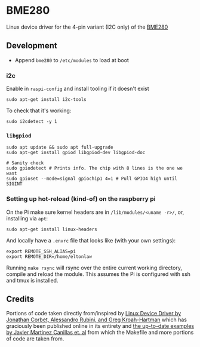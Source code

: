 # BME280

Linux device driver for the 4-pin variant (I2C only) of the [BME280](https://www.amazon.ca/gp/product/B07KYJNFMD/ref=ppx_yo_dt_b_asin_title_o04_s00?ie=UTF8&psc=1)

## Development

* Append `bme280` to `/etc/modules` to load at boot

### i2c

Enable in `raspi-config` and install tooling if it doesn't exist

    sudo apt-get install i2c-tools

To check that it's working:

    sudo i2cdetect -y 1

### `libgpiod`

    sudo apt update && sudo apt full-upgrade
    sudo apt-get install gpiod libgpiod-dev libgpiod-doc

    # Sanity check
    sudo gpiodetect # Prints info. The chip with 8 lines is the one we want
    sudo gpioset --mode=signal gpiochip1 4=1 # Pull GPIO4 high until SIGINT

### Setting up hot-reload (kind-of) on the raspberry pi

On the Pi make sure kernel headers are in `/lib/modules/<uname -r>/`, or, installing via `apt`:

    sudo apt-get install linux-headers

And locally have a `.envrc` file that looks like (with your own settings):

    export REMOTE_SSH_ALIAS=pi
    export REMOTE_DIR=/home/eltonlaw

Running `make rsync` will rsync over the entire current working directory, compile and reload the module. This assumes the Pi is configured with ssh and tmux is installed.

## Credits

Portions of code taken directly from/inspired by [Linux Device Driver by Jonathan Corbet, Alessandro Rubini, and Greg Kroah-Hartman](https://lwn.net/Kernel/LDD3/) which has graciously been published online in its entirety and [the up-to-date examples by Javier Martinez Canillas et. al](https://github.com/martinezjavier/ldd3) from which the Makefile and more portions of code are taken from.
